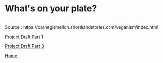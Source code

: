 <p align="center">
<script src="https://embed.shorthand.com/embed_10.js"></script>
<div data-shorthand-embed="carnegiemellon.shorthandstories.com/veganism/"><h1>What's on your plate?</h1></div>
</p>



<br />
Source : https://carnegiemellon.shorthandstories.com/veganism/index.html
<br />



<a href="https://rakshandar.github.io/rrajput-portfolio/projectdraft" title="Project Draft Part 1">Project Draft Part 1</a>





<a href="https://rakshandar.github.io/rrajput-portfolio/projectdraft-3" title="Project Draft Part 3">Project Draft Part 3</a>





<a href="https://rakshandar.github.io/rrajput-portfolio/" title="Home">Home</a>
